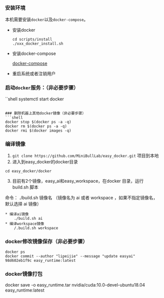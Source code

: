 

### 安装环境

本机需要安装`docker`以及`docker-compose`。
* 安装docker

    ```
    cd scripts/install
    ./xxx_docker_install.sh
    ```

* 安装docker-compose
    
    [docker-compose](./ubuntu18.04安装docker-compose.md)

* 重启系统或者注销用户

### 启动`docker`服务：（非必要步骤）
``shell
systemctl start docker
```

### 删除机器上其他docker镜像（非必要步骤）
```shell
docker stop $(docker ps -a -q)
docker rm $(docker ps -a -q)
docker rmi $(docker images -q)
```

### 编译镜像
1. `git clone https://github.com/MiniBullLab/easy_docker.git` 项目到本地
2. 进入到easy_docker的docker目录
```shell
cd easy_docker/docker
```
3. 目前有2个镜像，easy_ai和easy_workspace，在docker 目录，运行 build.sh 脚本

命令： ./build.sh 镜像名 （镜像名为 ai 或者 workspace ，如果不指定镜像名，默认选择 ai 镜像）

    * 编译ai镜像
        ./build.sh ai
    * 编译workspace镜像
        /.build.sh workspace

### docker修改镜像保存（非必要步骤）
```
docker ps
docker commit --author "lipeijie" --message "update easyai" 98d602eb1f9c easy_runtime:latest
```

### docker镜像打包
docker save -o easy_runtime.tar nvidia/cuda:10.0-devel-ubuntu18.04 easy_runtime:latest
``` 
